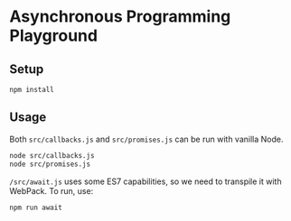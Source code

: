 # Asynchronous Programming Playground

## Setup

```
npm install
```

## Usage

Both `src/callbacks.js` and `src/promises.js` can be run with vanilla Node.

```bash
node src/callbacks.js
node src/promises.js
```

`/src/await.js` uses some ES7 capabilities, so we need to transpile it with WebPack. To run, use:

```bash
npm run await
```

